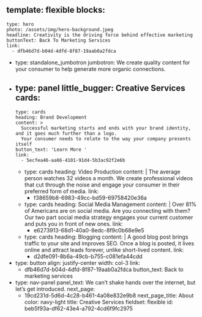 template: flexible
blocks:
  - 
    type: hero
    photo: /assets/img/hero-background.jpeg
    headline: Creativity is the driving force behind effective marketing
    buttonText: Back To Marketing Services
    link:
      - dfb46d7d-b04d-4dfd-8f87-19aab0a2fdca
  - 
    type: standalone_jumbotron
    jumbotron: We create quality content for your consumer to help generate more organic connections.
  - 
    type: panel
    little_bugger: Creative Services
    cards:
      - 
        type: cards
        heading: Brand Development
        content: >
          Successful marketing starts and ends with your brand identity, and it goes much further than a logo.
          Your consumer needs to relate to the way your company presents itself
        button_text: 'Learn More '
        link:
          - 5ecfea46-aa66-4101-91d4-5b3ac92f2e6b
      - 
        type: cards
        heading: Video Production
        content: |
          The average person watches 32
          videos a month. We create professional
          videos that cut through the
          noise and engage your consumer in
          their preferred form of media.
        link:
          - f38659b8-6983-49cc-bd59-69758420e36a
      - 
        type: cards
        heading: Social Media Management
        content: |
          Over 81% of Americans are on
          social media. Are you connecting
          with them? Our two part social
          media strategy engages your current
          customer and puts you in front
          of new ones.
        link:
          - e6273913-68d1-40a0-8edc-8f9c0b68e9e5
      - 
        type: cards
        heading: Blogging
        content: |
          A good blog post brings traffic to
          your site and improves SEO. Once
          a blog is posted, it lives online and
          attract leads forever, unlike
          short-lived content.
        link:
          - d2dfe091-8b6a-49cb-b755-c081efa44cdd
  - 
    type: button
    align: justify-center
    width: col-3
    link:
      - dfb46d7d-b04d-4dfd-8f87-19aab0a2fdca
    button_text: Back to marketing services
  - 
    type: nav-panel
    panel_text: We can’t shake hands over the internet, but let’s get introduced.
    next_page:
      - 19cd231d-5d6d-4c28-b461-4a08e832e9b8
    next_page_title: About
    color: navy-light
title: Creative Services
fieldset: flexible
id: beb5f93a-df62-43e4-a792-4cd6f9fc2975
